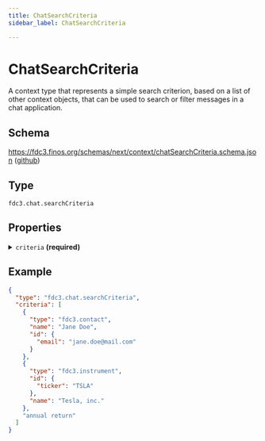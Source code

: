 ```yaml
---
title: ChatSearchCriteria
sidebar_label: ChatSearchCriteria

---
```


# ChatSearchCriteria

A context type that represents a simple search criterion, based on a list of other context objects, that can be used to search or filter messages in a chat application.

## Schema

<https://fdc3.finos.org/schemas/next/context/chatSearchCriteria.schema.json> ([github](https://github.com/finos/FDC3/tree/main/schemas/context/chatSearchCriteria.schema.json))

## Type

`fdc3.chat.searchCriteria`

## Properties

<details>
  <summary><code>criteria</code> <strong>(required)</strong></summary>

**type**: `array`

<details>
  <summary><code>Items</code></summary>

**Any of:**

**type**: [Instrument](Instrument)


**type**: [Organization](Organization)


**type**: [Contact](Contact)


**type**: `string`



</details>

An array of criteria that should match chats returned from by a search.

⚠️ Operators (and/or/not) are not defined in `fdc3.chat.searchCriteria`. It is up to the application that processes the FDC3 Intent to choose and apply the operators between the criteria.

Empty search criteria can be supported to allow resetting of filters.

</details>

## Example

```json
{
  "type": "fdc3.chat.searchCriteria",
  "criteria": [
    {
      "type": "fdc3.contact",
      "name": "Jane Doe",
      "id": {
        "email": "jane.doe@mail.com"
      }
    },
    {
      "type": "fdc3.instrument",
      "id": {
        "ticker": "TSLA"
      },
      "name": "Tesla, inc."
    },
    "annual return"
  ]
}
```

